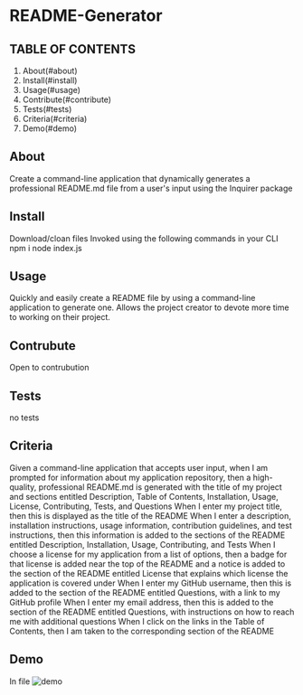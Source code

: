 # README-Generator 

## TABLE OF CONTENTS

1. About(#about)
2. Install(#install)
3. Usage(#usage)
4. Contribute(#contribute)
5. Tests(#tests)
6. Criteria(#criteria)
7. Demo(#demo)

## About
Create a command-line application that dynamically generates a professional README.md file from a user's input using the Inquirer package

## Install

Download/cloan files
Invoked using the following commands in your CLI
  npm i
  node index.js

## Usage

Quickly and easily create a README file by using a command-line application to generate one. Allows the project creator to devote more time to working on their project.

## Contrubute

Open to contrubution

## Tests

no tests



## Criteria 

Given a command-line application that accepts user input, when I am prompted for information about my application repository, then a high-quality, professional README.md is generated with the title of my project and sections entitled Description, Table of Contents, Installation, Usage, License, Contributing, Tests, and Questions
When I enter my project title, then this is displayed as the title of the README
When I enter a description, installation instructions, usage information, contribution guidelines, and test instructions, then this information is added to the sections of the README entitled Description, Installation, Usage, Contributing, and Tests
When I choose a license for my application from a list of options, then a badge for that license is added near the top of the README and a notice is added to the section of the README entitled License that explains which license the application is covered under
When I enter my GitHub username, then this is added to the section of the README entitled Questions, with a link to my GitHub profile
When I enter my email address, then this is added to the section of the README entitled Questions, with instructions on how to reach me with additional questions
When I click on the links in the Table of Contents, then I am taken to the corresponding section of the README

## Demo

In file
![demo](./demogif/readmehw.gif)

